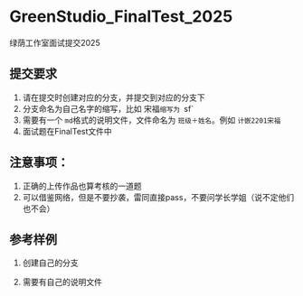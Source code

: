 # GreenStudio_FinalTest_2025
绿荫工作室面试提交2025
## 提交要求

1. 请在提交时创建对应的分支，并提交到对应的分支下
2. 分支命名为自己名字的缩写，比如 宋福`缩写为 `sf`
3. 需要有一个 `md`格式的说明文件，文件命名为 `班级＋姓名`。例如 `计嵌2201宋福`
4. 面试题在FinalTest文件中

## 注意事项：

1. 正确的上传作品也算考核的一道题
2. 可以借鉴网络，但是不要抄袭，雷同直接pass，不要问学长学姐（说不定他们也不会）

## 参考样例

1. 创建自己的分支


2. 需要有自己的说明文件

